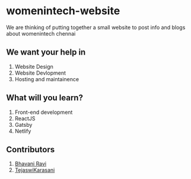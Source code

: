 # womenintech-website

We are thinking of putting together a small website to post info and blogs about womenintech chennai

## We want your help in

1. Website Design
2. Website Devlopment
3. Hosting and maintainence

## What will you learn?

1. Front-end development
2. ReactJS
3. Gatsby
4. Netlify

## Contributors

1. [Bhavani Ravi](https://github.com/bhavaniravi)
2. [TejaswiKarasani](https://github.com/TejaswiKarasani)
